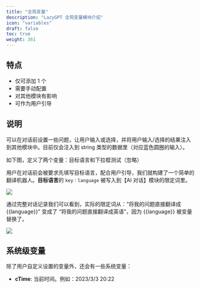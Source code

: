 ```yaml
---
title: "全局变量"
description: "LazyGPT 全局变量模块介绍"
icon: "variables"
draft: false
toc: true
weight: 361
---
```


## 特点

- 仅可添加 1 个
- 需要手动配置
- 对其他模块有影响
- 可作为用户引导

## 说明

可以在对话前设置一些问题，让用户输入或选择，并将用户输入/选择的结果注入到其他模块中。目前仅会注入到 string 类型的数据里（对应蓝色圆圈的输入）。

如下图，定义了两个变量：目标语言和下拉框测试（忽略）

用户在对话前会被要求先填写目标语言，配合用户引导，我们就构建了一个简单的翻译机器人。**目标语言**的 `key：language` 被写入到【AI 对话】模块的限定词里。

![](/imgs/variable.png)

通过完整对话记录我们可以看到，实际的限定词从：“将我的问题直接翻译成{{language}}” 变成了 “将我的问题直接翻译成英语”，因为 {{language}} 被变量替换了。

![](/imgs/variable2.png)

## 系统级变量

除了用户自定义设置的变量外，还会有一些系统变量：

+ **cTime**: 当前时间。例如：2023/3/3 20:22